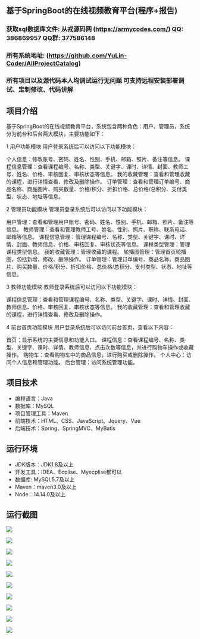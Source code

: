 ## 基于SpringBoot的在线视频教育平台(程序+报告)

###  获取sql数据库文件: 从戎源码网 (https://armycodes.com/) QQ: 386869957 QQ群: 377586148
###  所有系统地址: (https://github.com/YuLin-Coder/AllProjectCatalog) 
###  所有项目以及源代码本人均调试运行无问题 可支持远程安装部署调试、定制修改、代码讲解

## 项目介绍
基于SpringBoot的在线视频教育平台，系统包含两种角色：用户、管理员，系统分为前台和后台两大模块，主要功能如下：

1 用户功能模块
用户登录系统后可以访问以下功能模块：

个人信息：修改账号、密码、姓名、性别、手机、邮箱、照片、备注等信息。
课程信息管理：查看课程编号、名称、类型、关键字、课时、详情、封面、教师工号、姓名、价格、审核回复、审核状态等信息。
我的收藏管理：查看和管理收藏的课程，进行详情查看、修改及删除操作。
订单管理：查看和管理订单编号、商品名称、商品图片、购买数量、价格/积分、折扣价格、总价格/总积分、支付类型、状态、地址等信息。


2 管理员功能模块
管理员登录系统后可以访问以下功能模块：

用户管理：查看和管理用户账号、密码、姓名、性别、手机、邮箱、照片、备注等信息。
教师管理：查看和管理教师工号、姓名、性别、照片、职称、联系电话、邮箱等信息。
课程信息管理：管理课程编号、名称、类型、关键字、课时、详情、封面、教师信息、价格、审核回复、审核状态等信息。
课程类型管理：管理课程类型信息。
我的收藏管理：管理收藏的课程。
轮播图管理：管理首页轮播图，包括新增、修改、删除操作。
订单管理：管理订单编号、商品名称、商品图片、购买数量、价格/积分、折扣价格、总价格/总积分、支付类型、状态、地址等信息。


3 教师功能模块
教师登录系统后可以访问以下功能模块：

课程信息管理：查看和管理课程编号、名称、类型、关键字、课时、详情、封面、教师信息、价格、审核回复、审核状态等信息。
我的收藏管理：查看和管理收藏的课程，进行详情查看、修改及删除操作。


4 前台首页功能模块
用户登录系统后可以访问前台首页，查看以下内容：

首页：显示系统的主要信息和功能入口。
课程信息：查看课程编号、名称、类型、关键字、课时、详情、教师信息、点击次数等信息，并进行购物车操作或收藏操作。
购物车：查看购物车中的商品信息，进行购买或删除操作。
个人中心：访问个人信息和管理功能。
后台管理：访问系统管理功能。


## 项目技术
- 编程语言：Java
- 数据库：MySQL
- 项目管理工具：Maven
- 前端技术：HTML、CSS、JavaScript、Jquery、Vue
- 后端技术：Spring、SpringMVC、MyBatis

## 运行环境
- JDK版本：JDK1.8及以上
- 开发工具：IDEA、Ecplise、Myecplise都可以
- 数据库: MySQL5.7及以上
- Maven：maven3.0及以上
- Node：14.14.0及以上

## 运行截图
![](screenshot/1.png)

![](screenshot/2.png)

![](screenshot/3.png)

![](screenshot/4.png)

![](screenshot/5.png)

![](screenshot/6.png)

![](screenshot/7.png)

![](screenshot/8.png)

![](screenshot/9.png)

![](screenshot/10.png)